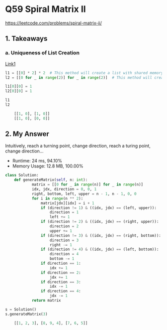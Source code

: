 
# Q59 Spiral Matrix II

https://leetcode.com/problems/spiral-matrix-ii/

## 1. Takeaways

### a. Uniqueness of List Creation

[Link1](https://stackoverflow.com/questions/13347559/create-empty-matrix-python)


```python
l1 = [[0] * 2] * 2  # This method will create a list with shared memory.
l2 = [[0 for _ in range(2)] for _ in range(2)]  # This method will create unique element.

l1[0][0] = 1
l2[0][0] = 1

l1
l2
```

```python
    [[1, 0], [1, 0]]
    [[1, 0], [0, 0]]
```


## 2. My Answer

Intuitively, reach a turning point, change direction, reach a turing point, change direction...

- Runtime: 24 ms, 94.10%
- Memory Usage: 12.8 MB, 100.00%


```python
class Solution:
    def generateMatrix(self, n: int):
            matrix = [[0 for _ in range(n)] for _ in range(n)]
            idx, jdx, direction = 0, 0, 1
            right, bottom, left, upper = n - 1, n - 1, 0, 0
            for i in range(n ** 2):
                matrix[jdx][idx] = i + 1
                if (direction != 1) & ((idx, jdx) == (left, upper)):
                    direction = 1
                    left += 1
                if (direction != 2) & ((idx, jdx) == (right, upper)):
                    direction = 2
                    upper += 1
                if (direction != 3) & ((idx, jdx) == (right, bottom)):
                    direction = 3
                    right -= 1
                if (direction != 4) & ((idx, jdx) == (left, bottom)):
                    direction = 4
                    bottom -= 1
                if direction == 1:
                    idx += 1
                if direction == 2:
                    jdx += 1
                if direction == 3:
                    idx -= 1
                if direction == 4:
                    jdx -= 1
            return matrix
```


```python
s = Solution()
s.generateMatrix(3)
```

```python
    [[1, 2, 3], [8, 9, 4], [7, 6, 5]]
```

